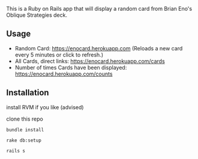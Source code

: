 This is a Ruby on Rails app that will display a random card from Brian Eno's Oblique Strategies deck.

Usage
-----
- Random Card: https://enocard.herokuapp.com (Reloads a new card every 5 minutes or click to refresh.)
- All Cards, direct links: https://enocard.herokuapp.com/cards
- Number of times Cards have been displayed: https://enocard.herokuapp.com/counts


Installation
------------

install RVM if you like (advised)

clone this repo 

`bundle install`

`rake db:setup`

`rails s`
